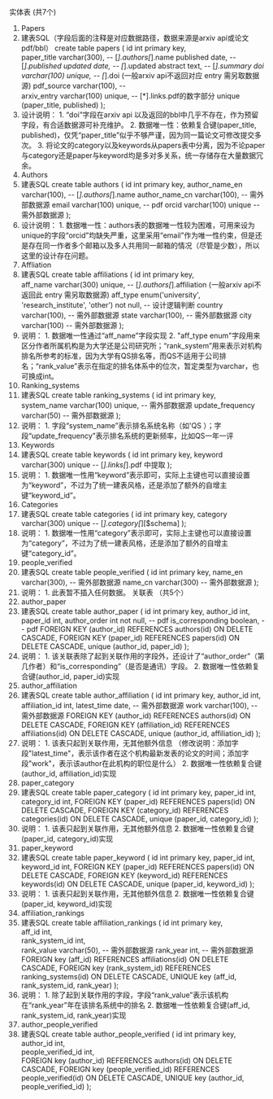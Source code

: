 实体表 (共7个)
1. Papers
  1. 建表SQL（字段后面的注释是对应数据路径，数据来源是arxiv api或论文pdf/bbl）
create table papers (
    id int primary key,   
    paper_title varchar(300),         --  [*].authors[*].name
    published date,                   --  [*].published
    updated date,                     --  [*].updated
    abstract text,                    --  [*].summary
    doi varchar(100) unique,          --  [*].doi  (一般arxiv api不返回对应 entry 需另取数据源)
    pdf_source varchar(100),          --  
    arxiv_entry varchar(100) unique,  --  [*].links.pdf的数字部分
    unique (paper_title, published)
);
  2. 设计说明：
    1. “doi”字段在arxiv api 以及返回的bbl中几乎不存在，作为预留字段，有合适数据源可补充维护。
    2. 数据唯一性：依赖复合键(paper_title, published)，仅凭“paper_title”似乎不够严谨，因为同一篇论文可修改提交多次。
    3. 将论文的category以及keywords从papers表中分离，因为不论paper与category还是paper与keyword均是多对多关系，统一存储存在大量数据冗余。
2. Authors
  1. 建表SQL
create table authors (
    id int primary key,
    author_name_en varchar(100),       --  [*].authors[*].name
    author_name_cn varchar(100),       -- 需外部数据源
    email varchar(100) unique,         -- pdf
    orcid varchar(100) unique          -- 需外部数据源
);
  2. 设计说明：
    1. 数据唯一性：authors表的数据唯一性较为困难，可用来设为unique的字段“orcid”均缺失严重，这里采用“email”作为唯一性约束，但是还是存在同一作者多个邮箱以及多人共用同一邮箱的情况（尽管是少数），所以这里的设计存在问题。
3. Affliation
  1. 建表SQL
create table affiliations (
    id int primary key,           
    aff_name varchar(300) unique,      --  [*].authors[*].affiliation (一般arxiv api不返回此 entry 需另取数据源)
    aff_type enum('university', 'research_institute', 'other') not null, -- 设计逻辑判断
    country varchar(100),              -- 需外部数据源
    state varchar(100),                -- 需外部数据源
    city varchar(100)                  -- 需外部数据源
);
  2. 说明：
    1. 数据唯一性通过“aff_name”字段实现
    2. "aff_type enum"字段用来区分作者所属机构是为大学还是公司研究所；“rank_system”用来表示对机构排名所参考的标准，因为大学有QS排名等，而QS不适用于公司排名；“rank_value”表示在指定的排名体系中的位次，暂定类型为varchar，也可换成int。
4. Ranking_systems
  1. 建表SQL
create table ranking_systems (
    id int primary key,    
    system_name varchar(100) unique,   -- 需外部数据源
    update_frequency varchar(50)       -- 需外部数据源
);
  2. 说明：
    1. 字段“system_name”表示排名系统名称（如'QS ）；字段“update_frequency”表示排名系统的更新频率，比如QS一年一评
5. Keywords
  1. 建表SQL
create table keywords (
    id int primary key,
    keyword varchar(300) unique        --  [*].links[*].pdf 中提取
);
  2. 说明：
    1. 数据唯一性用“keyword”表示即可，实际上主键也可以直接设置为“keyword”，不过为了统一建表风格，还是添加了额外的自增主键“keyword_id”。
6. Categories
  1. 建表SQL
create table categories (
    id int primary key,
    category varchar(300) unique           --  [*].category[*][$schema]
);
  2. 说明：
    1. 数据唯一性用“category”表示即可，实际上主键也可以直接设置为“category”，不过为了统一建表风格，还是添加了额外的自增主键“category_id”。
7. people_verified
  1. 建表SQL
create table people_verified (
    id int primary key,
    name_en varchar(300),           -- 需外部数据源
    name_cn varchar(300)            -- 需外部数据源
);
  2. 说明：
    1. 此表暂不插入任何数据。
关联表 （共5个）
1. author_paper
  1. 建表SQL 
create table author_paper (
    id int primary key,
    author_id int,
    paper_id int,
    author_order int not null,         --  pdf
    is_corresponding boolean,          --  pdf
    FOREIGN KEY (author_id) REFERENCES authors(id) ON DELETE CASCADE,
    FOREIGN KEY (paper_id) REFERENCES papers(id) ON DELETE CASCADE,
    unique (author_id, paper_id)
);
  2. 说明：
    1. 该关联表除了起到关联作用的字段外，还设计了“author_order”（第几作者）和“is_corresponding”（是否是通讯）字段。
    2. 数据唯一性依赖复合键(author_id, paper_id)实现
2. author_affiliation
  1. 建表SQL
create table author_affiliation (
    id int primary key,
    author_id int,
    affiliation_id int,
    latest_time date,                   -- 需外部数据源
    work varchar(100),                  -- 需外部数据源
    FOREIGN KEY (author_id) REFERENCES authors(id) ON DELETE CASCADE,
    FOREIGN KEY (affiliation_id) REFERENCES affiliations(id) ON DELETE CASCADE,
    unique (author_id, affiliation_id)
);
  2. 说明：
    1. 该表只起到关联作用，无其他额外信息 （修改说明：添加字段"latest_time"，表示该作者在这个机构最新发表的论文的时间；添加字段"work"，表示该author在此机构的职位是什么）
    2. 数据唯一性依赖复合键(author_id, affiliation_id)实现
3. paper_category
  1. 建表SQL
create table paper_category (
    id int primary key,
    paper_id int,
    category_id int,
    FOREIGN KEY (paper_id) REFERENCES papers(id) ON DELETE CASCADE,
    FOREIGN KEY (category_id) REFERENCES categories(id) ON DELETE CASCADE,
    unique (paper_id, category_id)
);
  2. 说明：
    1. 该表只起到关联作用，无其他额外信息
    2. 数据唯一性依赖复合键(paper_id, category_id)实现
4. paper_keyword
  1. 建表SQL
create table paper_keyword (
    id int primary key,
    paper_id int,
    keyword_id int,
    FOREIGN KEY (paper_id) REFERENCES papers(id) ON DELETE CASCADE,
    FOREIGN KEY (keyword_id) REFERENCES keywords(id) ON DELETE CASCADE,
    unique (paper_id, keyword_id)
);
  2. 说明：
    1. 该表只起到关联作用，无其他额外信息
    2. 数据唯一性依赖复合键(paper_id, keyword_id)实现
5. affiliation_rankings
  1. 建表SQL
create table affiliation_rankings (
    id int primary key,       
    aff_id int,                        
    rank_system_id int,                
    rank_value varchar(50),            -- 需外部数据源
    rank_year int,                     -- 需外部数据源
    FOREIGN key (aff_id) REFERENCES affiliations(id) ON DELETE CASCADE,
    FOREIGN key (rank_system_id) REFERENCES ranking_systems(id) ON DELETE CASCADE,
    UNIQUE key (aff_id, rank_system_id, rank_year)
);
  2. 说明：
    1. 除了起到关联作用的字段，字段“rank_value”表示该机构在“rank_year”年在该排名系统中的排名
    2. 数据唯一性依赖复合键(aff_id, rank_system_id, rank_year)实现
6. author_people_verified
  1. 建表SQL
create table author_people_verified (
    id int primary key,       
    author_id int,                        
    people_verified_id int,                
    FOREIGN key (author_id) REFERENCES authors(id) ON DELETE CASCADE,
    FOREIGN key (people_verified_id) REFERENCES people_verified(id) ON DELETE CASCADE,
    UNIQUE key (author_id, people_verified_id)
);